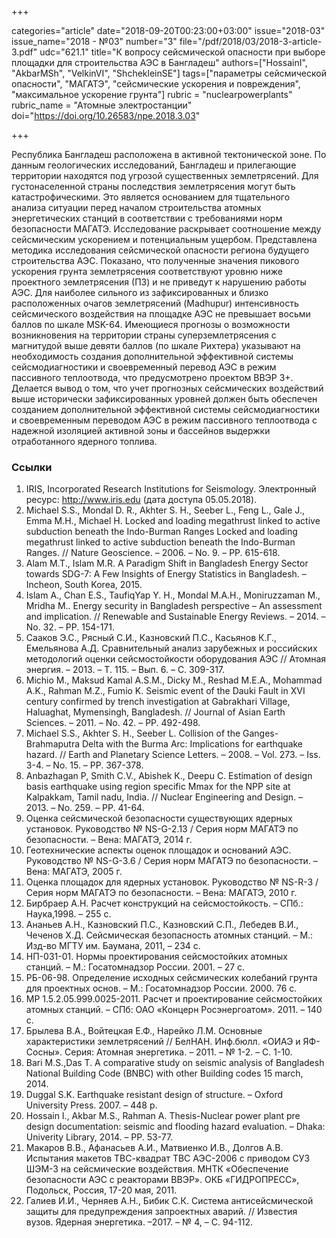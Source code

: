 +++

categories="article"
date="2018-09-20T00:23:00+03:00"
issue="2018-03"
issue_name="2018 - №03"
number="3"
file="/pdf/2018/03/2018-3-article-3.pdf"
udc="621.1"
title="К вопросу сейсмической опасности при выборе площадки для строительства АЭС в Бангладеш"
authors=["HossainI", "АkbarMSh", "VelkinVI", "ShchekleinSE"]
tags=["параметры сейсмической опасности", "МАГАТЭ", "сейсмические ускорения и повреждения", "максимальное ускорение грунта"]
rubric = "nuclearpowerplants"
rubric_name = "Aтомные электростанции"
doi="https://doi.org/10.26583/npe.2018.3.03"

+++

Республика Бангладеш расположена в активной тектонической зоне. По данным геологических исследований, Бангладеш и прилегающие территории находятся под угрозой существенных землетрясений. Для густонаселенной страны последствия землетрясения могут быть катастрофическими. Это является основанием для тщательного анализа ситуации перед началом строительства атомных энергетических станций в соответствии с требованиями норм безопасности МАГАТЭ. Исследование раскрывает соотношение между сейсмическим ускорением и потенциальным ущербом. Представлена методика исследования сейсмической опасности региона будущего строительства АЭС. Показано, что полученные значения пикового ускорения грунта землетрясения соответствуют уровню ниже проектного землетрясения (ПЗ) и не приведут к нарушению работы АЭС. Для наиболее сильного из зафиксированных и близко расположенных очагов землетрясений (Madhupur) интенсивность сейсмического воздействия на площадке АЭС не превышает восьми баллов по шкале MSK-64. Имеющиеся прогнозы о возможности возникновения на территории страны суперземлетрясения с магнитудой выше девяти баллов (по шкале Рихтера) указывают на необходимость создания дополнительной эффективной системы сейсмодиагностики и своевременный перевод АЭС в режим пассивного теплоотвода, что предусмотрено проектом ВВЭР 3+. Делается вывод о том, что учет прогнозных сейсмических воздействий выше исторически зафиксированных уровней должен быть обеспечен созданием дополнительной эффективной системы сейсмодиагностики и своевременным переводом АЭС в режим пассивного теплоотвода с надежной изоляцией активной зоны и бассейнов выдержки отработанного ядерного топлива.

### Ссылки

1. IRIS, Incorporated Research Institutions for Seismology. Электронный ресурс: http://www.iris.edu (дата доступа 05.05.2018).
2. Michael S.S., Mondal D. R., Akhter S. H., Seeber L., Feng L., Gale J., Emma M.H., Michael H. Locked and loading megathrust linked to active subduction beneath the Indo-Burman Ranges Locked and loading megathrust linked to active subduction beneath the Indo-Burman Ranges. // Nature Geoscience. – 2006. – No. 9. – PP. 615-618.
3. Alam M.T., Islam M.R. A Paradigm Shift in Bangladesh Energy Sector towards SDG-7: A Few Insights of Energy Statistics in Bangladesh. – Incheon, South Korea, 2015.
4. Islam A., Chan E.S., TaufiqYap Y. H., Mondal M.A.H., Moniruzzaman M., Mridha M.. Energy security in Bangladesh perspective – An assessment and implication. // Renewable and Sustainable Energy Reviews. – 2014. – No. 32. – PP. 154-171.
5. Сааков Э.С., Рясный С.И., Казновский П.С., Касьянов К.Г., Емельянова А.Д. Сравнительный анализ зарубежных и российских методологий оценки сейсмостойкости оборудования АЭС // Атомная энергия. – 2013. – Т. 115. – Вып. 6. – С. 309-317.
6. Michio M., Maksud Kamal A.S.M., Dicky M., Reshad M.E.A., Mohammad A.K., Rahman M.Z., Fumio K. Seismic event of the Dauki Fault in XVI century confirmed by trench investigation at Gabrakhari Village, Haluaghat, Mymensingh, Bangladesh. // Journal of Asian Earth Sciences. – 2011. – No. 42. – PP. 492-498.
7. Michael S.S., Akhter S. H., Seeber L. Collision of the Ganges-Brahmaputra Delta with the Burma Arc: Implications for earthquake hazard. // Earth and Planetary Science Letters. – 2008. – Vol. 273. – Iss. 3-4. – No. 15. – PP. 367-378.
8. Anbazhagan P, Smith C.V., Abishek К., Deepu С. Estimation of design basis earthquake using region specific Mmax for the NPP site at Kalpakkam, Tamil nadu, India. // Nuclear Engineering and Design. – 2013. – No. 259. – PP. 41-64.
9. Оценка сейсмической безопасности существующих ядерных установок. Руководство № NS-G-2.13 / Серия норм МАГАТЭ по безопасности. – Вена: МАГАТЭ, 2014 г.
10. Геотехнические аспекты оценок площадок и оснований АЭС. Руководство № NS-G-3.6 / Серия норм МАГАТЭ по безопасности. – Вена: МАГАТЭ, 2005 г.
11. Оценка площадок для ядерных установок. Руководство № NS-R-3 / Серия норм МАГАТЭ по безопасности. – Вена: МАГАТЭ, 2010 г.
12. Бирбраер А.Н. Расчет конструкций на сейсмостойкость. – СПб.: Наука,1998. – 255 с.
13. Ананьев А.Н., Казновский П.С., Казновский С.П., Лебедев В.И., Чеченов Х.Д. Сейсмическая безопасность атомных станций. – М.: Изд-во МГТУ им. Баумана, 2011, – 234 с.
14. НП-031-01. Нормы проектирования сейсмостойких атомных станций. – М.: Госатомнадзор России. 2001. – 27 с.
15. РБ-06-98. Определение исходных сейсмических колебаний грунта для проектных основ. – М.: Госатомнадзор России. 2000. 76 с.
16. МР 1.5.2.05.999.0025-2011. Расчет и проектирование сейсмостойких атомных станций. – СПб: ОАО «Концерн Росэнергоатом». 2011. – 140 с.
17. Брылева В.А., Войтецкая Е.Ф., Нарейко Л.М. Основные характеристики землетрясений // БелНАН. Инф.бюлл. «ОИАЭ и ЯФ-Сосны». Серия: Атомная энергетика. – 2011. – № 1-2. – С. 1-10.
18. Bari M.S.,Das T. A comparative study on seismic analysis of Bangladesh National Building Code (BNBC) with other Building codes 15 march, 2014.
19. Duggal S.K. Earthquake resistant design of structure. – Oxford University Press. 2007. – 448 p.
20. Hossain I., Akbar M.S., Rahman A. Thesis-Nuclear power plant pre design documentation: seismic and flooding hazard evaluation. – Dhaka: Univerity Library, 2014. – PP. 53-77.
21. Макаров В.В., Афанасьев А.И., Матвиенко И.В., Долгов А.В. Испытания макетов ТВС-квадрат ТВС АЭС-2006 с приводом СУЗ ШЭМ-3 на сейсмические воздействия. МНТК «Обеспечение безопасности АЭС с реакторами ВВЭР». ОКБ «ГИДРОПРЕСС», Подольск, Россия, 17-20 мая, 2011.
22. Галиев И.И., Черняев А.Н., Бибик С.К. Система антисейсмической защиты для предупреждения запроектных аварий. // Известия вузов. Ядерная энергетика. –2017. – № 4, – С. 94-112.